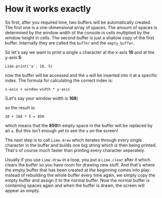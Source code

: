 # How it works exactly

So first, after you required lime, two buffers will be automatically created.
The first one is a one-dimensional array of spaces. The amount of spaces is determined by the window width of the console in cells multiplied by the window height in cells.
The second buffer is just a shallow copy of the first buffer.
Internally they are called the `buffer` and the `empty_buffer`.

So let's say we want to print a single `a` character at the x-axis **10** and at the y-axis **5**:

```crystal
Lime.print('a', 10, 5)
```

now the buffer will be accessed and the `a` will be inserted into it at a specific index. The formula for calculating the correct index is:

```crystal
x-axis + window width * y-axis
```

(Let's say your window width is **168**)

so the result is:

```crystal
10 + 168 * 5 = 850
```

which means that the **850**th empty space in the buffer will be replaced by an `a`. But this isn't enough yet to see the `a` on the screen!

The next step is to call `Lime.draw` which iterates through every single character in the buffer and builds one big string which is then being printed. That's of course much faster than printing every character seperately.

Usually if you use `Lime.draw` in a loop, you put a `Lime.clear` after it which clears the buffer so you have room for drawing new stuff. And that's where the empty buffer that has been created at the beginning comes into play: instead of rebuilding the whole buffer every time again, we simply copy the empty buffer and assign it to the normal buffer. Now the normal buffer is containing spaces again and when the buffer is drawn, the screen will appear as empty.
